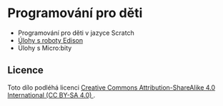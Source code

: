 # Programování pro děti

* Programování pro děti v jazyce Scratch
* [Úlohy s roboty Edison](edison/index.md)
* Úlohy s Micro:bity

## Licence
Toto dílo podléhá licenci [Creative Commons Attribution-ShareAlike 4.0 International (CC BY-SA 4.0) ](https://creativecommons.org/licenses/by-sa/4.0/deed.cs).
